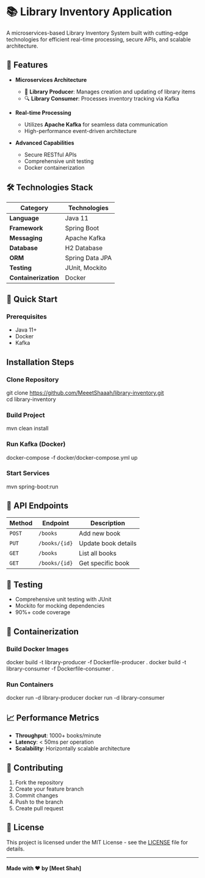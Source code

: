 # 📚 Library Inventory Application

A microservices-based Library Inventory System built with cutting-edge technologies for efficient real-time processing, secure APIs, and scalable architecture.

## 🌟 Features

- **Microservices Architecture**
  - 🚀 **Library Producer**: Manages creation and updating of library items
  - 🔍 **Library Consumer**: Processes inventory tracking via Kafka

- **Real-time Processing**
  - Utilizes **Apache Kafka** for seamless data communication
  - High-performance event-driven architecture

- **Advanced Capabilities**
  - Secure RESTful APIs
  - Comprehensive unit testing
  - Docker containerization

## 🛠 Technologies Stack

| Category | Technologies |
|----------|--------------|
| **Language** | Java 11 |
| **Framework** | Spring Boot |
| **Messaging** | Apache Kafka |
| **Database** | H2 Database |
| **ORM** | Spring Data JPA |
| **Testing** | JUnit, Mockito |
| **Containerization** | Docker |

## 🚀 Quick Start

### Prerequisites

- Java 11+
- Docker
- Kafka

## Installation Steps
### Clone Repository
git clone https://github.com/MeeetShaaah/library-inventory.git
<br>cd library-inventory

### Build Project
mvn clean install

### Run Kafka (Docker)
docker-compose -f docker/docker-compose.yml up

### Start Services
mvn spring-boot:run


## 🔌 API Endpoints

| Method | Endpoint | Description |
|--------|----------|-------------|
| `POST` | `/books` | Add new book |
| `PUT` | `/books/{id}` | Update book details |
| `GET` | `/books` | List all books |
| `GET` | `/books/{id}` | Get specific book |

## 🧪 Testing

- Comprehensive unit testing with JUnit
- Mockito for mocking dependencies
- 90%+ code coverage

## 🐳 Containerization
### Build Docker Images
docker build -t library-producer -f Dockerfile-producer .
docker build -t library-consumer -f Dockerfile-consumer .

### Run Containers
docker run -d library-producer
docker run -d library-consumer

## 📈 Performance Metrics

- **Throughput**: 1000+ books/minute
- **Latency**: < 50ms per operation
- **Scalability**: Horizontally scalable architecture

## 🤝 Contributing

1. Fork the repository
2. Create your feature branch
3. Commit changes
4. Push to the branch
5. Create pull request

## 📄 License

This project is licensed under the MIT License - see the [LICENSE](LICENSE) file for details.

---
#### **Made with ❤️ by [Meet Shah]**

